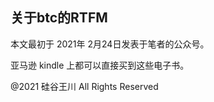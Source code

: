 ## 关于btc的RTFM

本文最初于 2021年 2月24日发表于笔者的公众号。

亚马逊 kindle 上都可以直接买到这些电子书。

@2021 硅谷王川 All Rights Reserved

